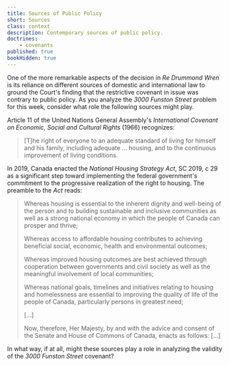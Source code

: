 ```yaml
---
title: Sources of Public Policy
short: Sources
class: context
description: Contemporary sources of public policy.
doctrines:
    - covenants
published: true
bookHidden: true
---
```



One of the more remarkable aspects of the decision in *Re Drummond Wren* is its reliance on different sources of domestic and international law to ground the Court's finding that the restrictive covenant in issue was contrary to public policy. As you analyze the *3000 Funston Street* problem for this week, consider what role the following sources might play. 

Article 11 of the United Nations General Assembly's *International Covenant on Economic, Social and Cultural Rights* (1966) recognizes:

> [T]he right of everyone to an adequate standard of living for himself and his family, including adequate … housing, and to the continuous improvement of living conditions.

In 2019, Canada enacted the *National Housing Strategy Act*, SC 2019, c 29 as a significant step toward implementing the federal government's commitment to the progressive realization of the right to housing. The preamble to the *Act* reads:

> Whereas housing is essential to the inherent dignity and well-being of the person and to building sustainable and inclusive communities as well as a strong national economy in which the people of Canada can prosper and thrive;
> 
> Whereas access to affordable housing contributes to achieving beneficial social, economic, health and environmental outcomes;
>
> Whereas improved housing outcomes are best achieved through cooperation between governments and civil society as well as the meaningful involvement of local communities;
>
> Whereas national goals, timelines and initiatives relating to housing and homelessness are essential to improving the quality of life of the people of Canada, particularly persons in greatest need;
>
> […]
>
> Now, therefore, Her Majesty, by and with the advice and consent of the Senate and House of Commons of Canada, enacts as follows: […]

In what way, if at all, might these sources play a role in analyzing the validity of the *3000 Funston Street* covenant? 
